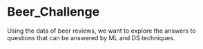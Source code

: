# Beer_Challenge

Using the data of beer reviews, we want to explore the answers to questions that can be answered by ML and DS techniques.
